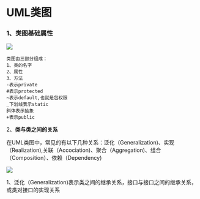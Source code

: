 # UML类图

### 1、类图基础属性

![](/picture/uml-01.PNG)

```
类图由三部分组成：
1、类的名字
2、属性
3、方法
-表示private  
#表示protected 
~表示default,也就是包权限  
_下划线表示static  
斜体表示抽象
+表示public
```

2、**类与类之间的关系**

在UML类图中，常见的有以下几种关系：泛化（Generalization)、实现（Realization),关联（Accociation)、聚合（Aggregation)、组合（Composition）、依赖（Dependency)

![](/picture/uml-02.webp)

1、泛化（Generalization)表示类之间的继承关系，接口与接口之间的继承关系，或类对接口的实现关系

